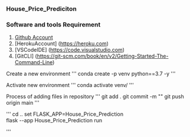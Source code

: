 ### House_Price_Prediciton

### Software and tools Requirement


1. [Github Account](https://github.com)
2. [HerokuAccount] (https://heroku.com)
3. [VSCodeIDE] (https://code.visualstudio.com)
4. [GitCLI] (https://git-scm.com/book/en/v2/Getting-Started-The-Command-Line)
 
Create a new environment
'''
conda create -p venv python==3.7 -y
'''

Activate new environment
'''
conda activate venv/
'''

Process of adding files in repository
'''
git add .
git commit -m "" 
git push origin main
'''

'''
cd ..
set FLASK_APP=House_Price_Prediction  
flask --app House_Price_Prediction run 

'''
